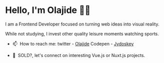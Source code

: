 ### <h1>Hello, I'm Olajide 👋🏾</h1>

I am a Frontend Developer focused on turning web ideas into visual reality.

While not studying, I invest other quality leisure moments watching sports.

- 📫&nbsp; How to reach me: twitter - <a href="https://twitter.com/____jide" target="_blank">Olajide</a>
                      Codepen - <a href="https://codepen.io/Jydoskey/" target="_blank">Jydoskey</a>
                      
- 👯&nbsp; SOLD?, let's connect on interesting Vue.js or Nuxt.js projects.

<!--
**jydoskey/jydoskey** is a ✨ _special_ ✨ repository because its `README.md` (this file) appears on your GitHub profile.
-->
